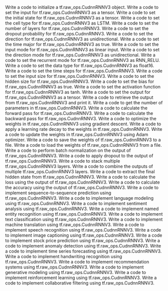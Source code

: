 Write a code to initialize a tf.raw_ops.CudnnRNNV3 object.
Write a code to set the input for tf.raw_ops.CudnnRNNV3 as a tensor.
Write a code to set the initial state for tf.raw_ops.CudnnRNNV3 as a tensor.
Write a code to set the cell type for tf.raw_ops.CudnnRNNV3 as LSTM.
Write a code to set the number of layers for tf.raw_ops.CudnnRNNV3.
Write a code to set the dropout probability for tf.raw_ops.CudnnRNNV3.
Write a code to set the direction for tf.raw_ops.CudnnRNNV3 as unidirectional.
Write a code to set the time major for tf.raw_ops.CudnnRNNV3 as true.
Write a code to set the input mode for tf.raw_ops.CudnnRNNV3 as linear input.
Write a code to set the direction mode for tf.raw_ops.CudnnRNNV3 as unidirectional.
Write a code to set the recurrent mode for tf.raw_ops.CudnnRNNV3 as RNN_RELU.
Write a code to set the data type for tf.raw_ops.CudnnRNNV3 as float16.
Write a code to set the time steps for tf.raw_ops.CudnnRNNV3.
Write a code to set the input size for tf.raw_ops.CudnnRNNV3.
Write a code to set the hidden size for tf.raw_ops.CudnnRNNV3.
Write a code to set the bias for tf.raw_ops.CudnnRNNV3 as true.
Write a code to set the activation function for tf.raw_ops.CudnnRNNV3 as tanh.
Write a code to set the output for tf.raw_ops.CudnnRNNV3 as a tensor.
Write a code to retrieve the output from tf.raw_ops.CudnnRNNV3 and print it.
Write a code to get the number of parameters in tf.raw_ops.CudnnRNNV3.
Write a code to calculate the forward pass for tf.raw_ops.CudnnRNNV3.
Write a code to calculate the backward pass for tf.raw_ops.CudnnRNNV3.
Write a code to optimize the weights in tf.raw_ops.CudnnRNNV3 using gradient descent.
Write a code to apply a learning rate decay to the weights in tf.raw_ops.CudnnRNNV3.
Write a code to update the weights in tf.raw_ops.CudnnRNNV3 using Adam optimizer.
Write a code to save the weights of tf.raw_ops.CudnnRNNV3 to a file.
Write a code to load the weights of tf.raw_ops.CudnnRNNV3 from a file.
Write a code to perform batch normalization on the output of tf.raw_ops.CudnnRNNV3.
Write a code to apply dropout to the output of tf.raw_ops.CudnnRNNV3.
Write a code to stack multiple tf.raw_ops.CudnnRNNV3 layers.
Write a code to combine the outputs of multiple tf.raw_ops.CudnnRNNV3 layers.
Write a code to extract the final hidden state from tf.raw_ops.CudnnRNNV3.
Write a code to calculate the loss using the output of tf.raw_ops.CudnnRNNV3.
Write a code to calculate the accuracy using the output of tf.raw_ops.CudnnRNNV3.
Write a code to implement sequence-to-sequence prediction using tf.raw_ops.CudnnRNNV3.
Write a code to implement language modeling using tf.raw_ops.CudnnRNNV3.
Write a code to implement sentiment analysis using tf.raw_ops.CudnnRNNV3.
Write a code to implement named entity recognition using tf.raw_ops.CudnnRNNV3.
Write a code to implement text classification using tf.raw_ops.CudnnRNNV3.
Write a code to implement machine translation using tf.raw_ops.CudnnRNNV3.
Write a code to implement speech recognition using tf.raw_ops.CudnnRNNV3.
Write a code to implement image captioning using tf.raw_ops.CudnnRNNV3.
Write a code to implement stock price prediction using tf.raw_ops.CudnnRNNV3.
Write a code to implement anomaly detection using tf.raw_ops.CudnnRNNV3.
Write a code to implement time series forecasting using tf.raw_ops.CudnnRNNV3.
Write a code to implement handwriting recognition using tf.raw_ops.CudnnRNNV3.
Write a code to implement recommendation systems using tf.raw_ops.CudnnRNNV3.
Write a code to implement generative modeling using tf.raw_ops.CudnnRNNV3.
Write a code to implement reinforcement learning using tf.raw_ops.CudnnRNNV3.
Write a code to implement collaborative filtering using tf.raw_ops.CudnnRNNV3.